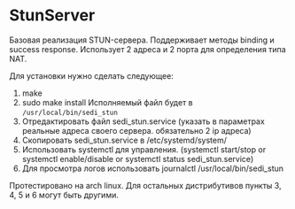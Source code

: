 # StunServer
Базовая реализация STUN-сервера.
Поддерживает методы binding и success response. Использует 2 адреса и 2 порта для определения типа NAT.

Для установки нужно сделать следующее:

1. make
2. sudo make install 
Исполняемый файл будет в `/usr/local/bin/sedi_stun`
3. Отредактировать файл sedi_stun.service (указать в параметрах реальные адреса своего сервера. обязательно 2 ip адреса)
4. Скопировать sedi_stun.service в /etc/systemd/system/
5. Использовать systemctl для управления. (systemctl start/stop or systemctl enable/disable or systemctl status sedi_stun.service)
6. Для просмотра логов использовать journalctl /usr/local/bin/sedi_stun

Протестировано на arch linux. Для остальных дистрибутивов пункты 3, 4, 5 и 6 могут быть другими. 
